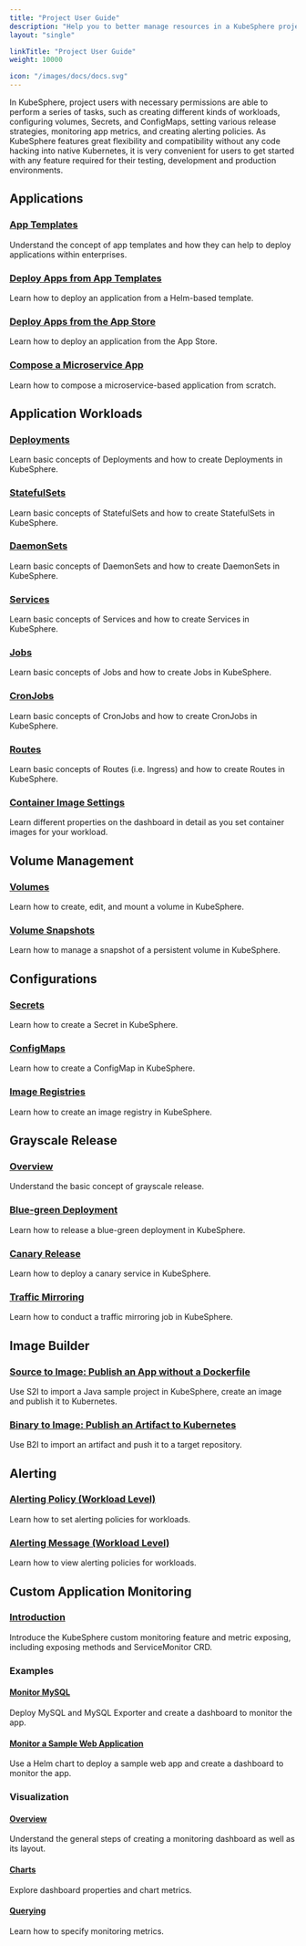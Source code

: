 ```yaml
---
title: "Project User Guide"
description: "Help you to better manage resources in a KubeSphere project"
layout: "single"

linkTitle: "Project User Guide"
weight: 10000

icon: "/images/docs/docs.svg"
---
```


In KubeSphere, project users with necessary permissions are able to perform a series of tasks, such as creating different kinds of workloads, configuring volumes, Secrets, and ConfigMaps, setting various release strategies, monitoring app metrics, and creating alerting policies. As KubeSphere features great flexibility and compatibility without any code hacking into native Kubernetes, it is very convenient for users to get started with any feature required for their testing, development and production environments.

## Applications

### [App Templates](../project-user-guide/application/app-template/)

Understand the concept of app templates and how they can help to deploy applications within enterprises.

### [Deploy Apps from App Templates](../project-user-guide/application/deploy-app-from-template/)

Learn how to deploy an application from a Helm-based template.

### [Deploy Apps from the App Store](../project-user-guide/application/deploy-app-from-appstore/)

Learn how to deploy an application from the App Store.

### [Compose a Microservice App](../project-user-guide/application/compose-app/)

Learn how to compose a microservice-based application from scratch.

## Application Workloads

### [Deployments](../project-user-guide/application-workloads/deployments/)

Learn basic concepts of Deployments and how to create Deployments in KubeSphere.

### [StatefulSets](../project-user-guide/application-workloads/statefulsets/)

Learn basic concepts of StatefulSets and how to create StatefulSets in KubeSphere.

### [DaemonSets](../project-user-guide/application-workloads/daemonsets/)

Learn basic concepts of DaemonSets and how to create DaemonSets in KubeSphere.

### [Services](../project-user-guide/application-workloads/services/)

Learn basic concepts of Services and how to create Services in KubeSphere.

### [Jobs](../project-user-guide/application-workloads/jobs/)

Learn basic concepts of Jobs and how to create Jobs in KubeSphere.

### [CronJobs](../project-user-guide/application-workloads/cronjob/)

Learn basic concepts of CronJobs and how to create CronJobs in KubeSphere.

### [Routes](../project-user-guide/application-workloads/ingress/)

Learn basic concepts of Routes (i.e. Ingress) and how to create Routes in KubeSphere.

### [Container Image Settings](../project-user-guide/application-workloads/container-image-settings/)

Learn different properties on the dashboard in detail as you set container images for your workload.

## Volume Management

### [Volumes](../project-user-guide/storage/volumes/)

Learn how to create, edit, and mount a volume in KubeSphere.

### [Volume Snapshots](../project-user-guide/storage/volume-snapshots/)

Learn how to manage a snapshot of a persistent volume in KubeSphere.

## Configurations

### [Secrets](../project-user-guide/configuration/secrets/)

Learn how to create a Secret in KubeSphere.

### [ConfigMaps](../project-user-guide/configuration/configmaps/)

Learn how to create a ConfigMap in KubeSphere.

### [Image Registries](../project-user-guide/configuration/image-registry/)

Learn how to create an image registry in KubeSphere.

## Grayscale Release

### [Overview](../project-user-guide/grayscale-release/overview/)

Understand the basic concept of grayscale release.

### [Blue-green Deployment](../project-user-guide/grayscale-release/blue-green-deployment/)

Learn how to release a blue-green deployment in KubeSphere.

### [Canary Release](../project-user-guide/grayscale-release/canary-release/)

Learn how to deploy a canary service in KubeSphere.

### [Traffic Mirroring](../project-user-guide/grayscale-release/traffic-mirroring/)

Learn how to conduct a traffic mirroring job in KubeSphere.

## Image Builder

### [Source to Image: Publish an App without a Dockerfile](../project-user-guide/image-builder/source-to-image/)

Use S2I to import a Java sample project in KubeSphere, create an image and publish it to Kubernetes.

### [Binary to Image: Publish an Artifact to Kubernetes](../project-user-guide/image-builder/binary-to-image/)

Use B2I to import an artifact and push it to a target repository.

## Alerting

### [Alerting Policy (Workload Level)](../project-user-guide/alerting/alerting-policy/)

Learn how to set alerting policies for workloads.

### [Alerting Message (Workload Level)](../project-user-guide/alerting/alerting-message/)

Learn how to view alerting policies for workloads.

## Custom Application Monitoring

### [Introduction](../project-user-guide/custom-application-monitoring/introduction/)

Introduce the KubeSphere custom monitoring feature and metric exposing, including exposing methods and ServiceMonitor CRD.

### Examples

#### [Monitor MySQL](../project-user-guide/custom-application-monitoring/examples/monitor-mysql/)

Deploy MySQL and MySQL Exporter and create a dashboard to monitor the app.

#### [Monitor a Sample Web Application](../project-user-guide/custom-application-monitoring/examples/monitor-sample-web/)

Use a Helm chart to deploy a sample web app and create a dashboard to monitor the app.

### Visualization

#### [Overview](../project-user-guide/custom-application-monitoring/visualization/overview/)

Understand the general steps of creating a monitoring dashboard as well as its layout.

#### [Charts](../project-user-guide/custom-application-monitoring/visualization/panel/)

Explore dashboard properties and chart metrics.

#### [Querying](../project-user-guide/custom-application-monitoring/visualization/querying/)

Learn how to specify monitoring metrics.
